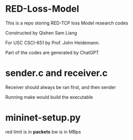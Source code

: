 # RED-Loss-Model

This is a repo storing RED-TCP loss Model research codes

Constructed by Qishen Sam Liang

For USC CSCI-651 by Prof. John Heidemann.

Part of the codes are generated by ChatGPT

# sender.c and receiver.c

Receiver should always be ran first, and then sender

Running make would build the executable

# mininet-setup.py

red limit is in **packets**
bw is in MBps

